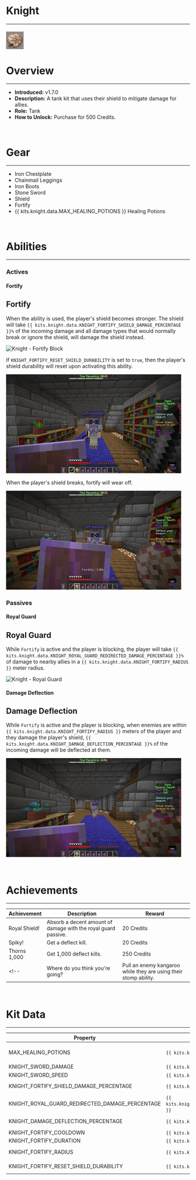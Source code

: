 # Knight

***

#### ![knight-icon](../assets/icons/knight-icon.jpg)

# Overview
***
- **Introduced:** v1.7.0
- **Description:** A tank kit that uses their shield to mitigate damage for allies.
- **Role:** Tank
- **How to Unlock:** Purchase for 500 Credits.

<br />  

# Gear
***
- Iron Chestplate
- Chainmail Leggings
- Iron Boots
- Stone Sword
- Shield
- Fortify
- {{ kits.knight.data.MAX_HEALING_POTIONS }} Healing Potions

<br />  

# Abilities
***
### Actives
<!-- tabs:start -->
#### **Fortify**
## Fortify
When the ability is used, the player's shield becomes stronger. The shield will take `{{ kits.knight.data.KNIGHT_FORTIFY_SHIELD_DAMAGE_PERCENTAGE }}%` of the incoming damage and all damage types that would normally break or ignore the shield, will damage the shield instead. 

![Knight - Fortify Block](../assets/kits/knight/Knight%20-%20Fortify%20Block.gif) 

If `KNIGHT_FORTIFY_RESET_SHIELD_DURABILITY` is set to `true`, then the player's shield durability will reset upon activating this ability.

![Knight - Fortify Reset Shield](../assets/kits/knight/Knight%20-%20Fortify%20Reset%20Shield.gif)

When the player's shield breaks, fortify will wear off.

![Knight - Fortify Break Shield](../assets/kits/knight/Knight%20-%20Fortify%20Shield%20Break.gif)

<!-- tabs:end -->

### Passives
<!-- tabs:start -->
#### **Royal Guard**
## Royal Guard
While `Fortify` is active and the player is blocking, the player will take `{{ kits.knight.data.KNIGHT_ROYAL_GUARD_REDIRECTED_DAMAGE_PERCENTAGE }}%` of damage to nearby allies in a `{{ kits.knight.data.KNIGHT_FORTIFY_RADIUS }}` meter radius.

![Knight - Royal Guard](../assets/kits/knight/Knight%20-%20Royal%20Guard.gif)

#### **Damage Deflection**
## Damage Deflection
While `Fortify` is active and the player is blocking, when enemies are within `{{ kits.knight.data.KNIGHT_FORTIFY_RADIUS }}` meters of the player and they damage the player's shield, `{{ kits.knight.data.KNIGHT_DAMAGE_DEFLECTION_PERCENTAGE }}%` of the incoming damage will be deflected at them.

![Knight - Damage Deflection](../assets/kits//knight/Knight%20-%20Damage%20Deflection.gif)

<!-- tabs:end -->

<br />

# Achievements
***

| Achievement | Description | Reward |
| ----------- | ----------- | ------ |
| Royal Shield! | Absorb a decent amount of damage with the royal guard passive. | 20 Credits |
| Spiky! | Get a deflect kill. | 20 Credits |
| Thorns 1,000 | Get 1,000 deflect kills. | 250 Credits |
<!-- | Where do you think you're going? | Pull an enemy kangaroo while they are using their stomp ability. | 20 Credits -->

<br />  

# Kit Data
***

| Property | Value | Description |
|----------|-------|-------------|
| MAX_HEALING_POTIONS | `{{ kits.knight.data.MAX_HEALING_POTIONS }}` | {{ kitDataSharedDescriptions.MAX_HEALING_POTIONS }} |
| KNIGHT_SWORD_DAMAGE | `{{ kits.knight.data.KNIGHT_SWORD_DAMAGE }}` | The base damage of the sword. |
| KNIGHT_SWORD_SPEED | `{{ kits.knight.data.KNIGHT_SWORD_SPEED }}` | The base speed of the sword. |
| KNIGHT_FORTIFY_SHIELD_DAMAGE_PERCENTAGE | `{{ kits.knight.data.KNIGHT_FORTIFY_SHIELD_DAMAGE_PERCENTAGE }}` | The percentage of shield damage that will be mitigated during the Fortify ability. |
| KNIGHT_ROYAL_GUARD_REDIRECTED_DAMAGE_PERCENTAGE | `{{ kits.knight.data.KNIGHT_ROYAL_GUARD_REDIRECTED_DAMAGE_PERCENTAGE }}` | The percentage of damage from allies that will be redirected to the player when the Royal Guard ability is trigged. |
| KNIGHT_DAMAGE_DEFLECTION_PERCENTAGE | `{{ kits.knight.data.KNIGHT_DAMAGE_DEFLECTION_PERCENTAGE }}` | The percentage of damage during Fortify that is deflected to enemies that attack the player's shield. |
| KNIGHT_FORTIFY_COOLDOWN | `{{ kits.knight.data.KNIGHT_FORTIFY_COOLDOWN }}` | The cooldown, in ticks, of the Fortify ability. |
| KNIGHT_FORTIFY_DURATION | `{{ kits.knight.data.KNIGHT_FORTIFY_DURATION }}` | The duration, in ticks, of the Fortify ability. |
| KNIGHT_FORTIFY_RADIUS | `{{ kits.knight.data.KNIGHT_FORTIFY_RADIUS }}` | The radius, in meters, of the Royal Guard and Damage Defelection abilies. |
| KNIGHT_FORTIFY_RESET_SHIELD_DURABILITY | `{{ kits.knight.data.KNIGHT_FORTIFY_RESET_SHIELD_DURABILITY }}` | Determines if the shield's durability should be reset when activing the Foritfy ability. |